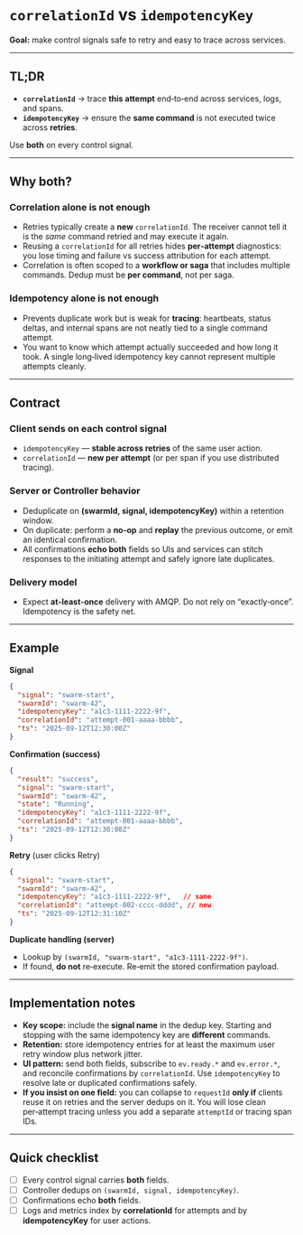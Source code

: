 # `correlationId` vs `idempotencyKey`

**Goal:** make control signals safe to retry and easy to trace across services.

---

## TL;DR
- **`correlationId`** → trace **this attempt** end‑to‑end across services, logs, and spans.
- **`idempotencyKey`** → ensure the **same command** is not executed twice across **retries**.

Use **both** on every control signal.

---

## Why both?

### Correlation alone is not enough
- Retries typically create a **new** `correlationId`. The receiver cannot tell it is the *same* command retried and may execute it again.
- Reusing a `correlationId` for all retries hides **per‑attempt** diagnostics: you lose timing and failure vs success attribution for each attempt.
- Correlation is often scoped to a **workflow or saga** that includes multiple commands. Dedup must be **per command**, not per saga.

### Idempotency alone is not enough
- Prevents duplicate work but is weak for **tracing**: heartbeats, status deltas, and internal spans are not neatly tied to a single command attempt.
- You want to know which attempt actually succeeded and how long it took. A single long‑lived idempotency key cannot represent multiple attempts cleanly.

---

## Contract

### Client sends on each control signal
- `idempotencyKey` — **stable across retries** of the same user action.
- `correlationId` — **new per attempt** (or per span if you use distributed tracing).

### Server or Controller behavior
- Deduplicate on **(swarmId, signal, idempotencyKey)** within a retention window.
- On duplicate: perform a **no‑op** and **replay** the previous outcome, or emit an identical confirmation.
- All confirmations **echo both** fields so UIs and services can stitch responses to the initiating attempt and safely ignore late duplicates.

### Delivery model
- Expect **at‑least‑once** delivery with AMQP. Do not rely on “exactly‑once”. Idempotency is the safety net.

---

## Example

**Signal**
```json
{
  "signal": "swarm-start",
  "swarmId": "swarm-42",
  "idempotencyKey": "a1c3-1111-2222-9f",
  "correlationId": "attempt-001-aaaa-bbbb",
  "ts": "2025-09-12T12:30:00Z"
}
```

**Confirmation (success)**
```json
{
  "result": "success",
  "signal": "swarm-start",
  "swarmId": "swarm-42",
  "state": "Running",
  "idempotencyKey": "a1c3-1111-2222-9f",
  "correlationId": "attempt-001-aaaa-bbbb",
  "ts": "2025-09-12T12:30:08Z"
}
```

**Retry** (user clicks Retry)
```json
{
  "signal": "swarm-start",
  "swarmId": "swarm-42",
  "idempotencyKey": "a1c3-1111-2222-9f",   // same
  "correlationId": "attempt-002-cccc-dddd", // new
  "ts": "2025-09-12T12:31:10Z"
}
```

**Duplicate handling (server)**
- Lookup by `(swarmId, "swarm-start", "a1c3-1111-2222-9f")`.
- If found, **do not** re‑execute. Re‑emit the stored confirmation payload.

---

## Implementation notes

- **Key scope:** include the **signal name** in the dedup key. Starting and stopping with the same idempotency key are **different** commands.
- **Retention:** store idempotency entries for at least the maximum user retry window plus network jitter.
- **UI pattern:** send both fields, subscribe to `ev.ready.*` and `ev.error.*`, and reconcile confirmations by `correlationId`. Use `idempotencyKey` to resolve late or duplicated confirmations safely.
- **If you insist on one field:** you can collapse to `requestId` **only if** clients reuse it on retries and the server dedups on it. You will lose clean per‑attempt tracing unless you add a separate `attemptId` or tracing span IDs.

---

## Quick checklist

- [ ] Every control signal carries **both** fields.  
- [ ] Controller dedups on `(swarmId, signal, idempotencyKey)`.  
- [ ] Confirmations echo **both** fields.  
- [ ] Logs and metrics index by **correlationId** for attempts and by **idempotencyKey** for user actions.  
